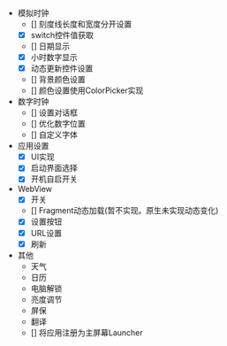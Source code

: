 - 模拟时钟
  - [] 刻度线长度和宽度分开设置
  - [x] switch控件值获取
  - [] 日期显示
  - [x] 小时数字显示
  - [x] 动态更新控件设置
  - [] 背景颜色设置
  - [] 颜色设置使用ColorPicker实现
- 数字时钟
  - [] 设置对话框
  - [] 优化数字位置
  - [] 自定义字体
- 应用设置
  - [x] UI实现
  - [x] 启动界面选择
  - [x] 开机自启开关
- WebView
  - [x] 开关
  - [] Fragment动态加载(暂不实现。原生未实现动态变化)
  - [x] 设置按钮
  - [x] URL设置
  - [x] 刷新
- 其他
  - 天气
  - 日历
  - 电脑解锁
  - 亮度调节
  - 屏保
  - 翻译
  - [] 将应用注册为主屏幕Launcher